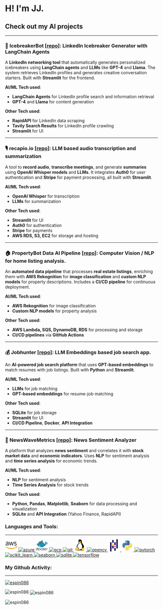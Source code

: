 # H! I'm JJ.


## Check out my AI projects 
---

### 💼 **IcebreakerBot** [[repo]([#](https://github.com/espin086/IcebreakerBot))]: LinkedIn Icebreaker Generator with LangChain Agents
A **LinkedIn networking tool** that automatically generates personalized icebreakers using **LangChain agents** and **LLMs** like **GPT-4** and **Llama**. The system retrieves LinkedIn profiles and generates creative conversation starters. Built with **Streamlit** for the frontend.

**AI/ML Tech used**:
- **LangChain Agents** for LinkedIn profile search and information retrieval
- **GPT-4** and **Llama** for content generation

**Other Tech used**:
- **RapidAPI** for LinkedIn data scraping
- **Tavily Search Results** for LinkedIn profile crawling
- **Streamlit** for UI
---

### 🎙️ **recapio.io** [[repo](https://github.com/AI-Solutions-Lab-LLC/recapio.io)]:  LLM based audio transcription and summarization  
A tool to **record audio**, **transcribe meetings**, and generate **summaries** using **OpenAI Whisper models** and **LLMs**. It integrates **Auth0** for user authentication and **Stripe** for payment processing, all built with **Streamlit**.

**AI/ML Tech used**:
- **OpenAI Whisper** for transcription
- **LLMs** for summarization

**Other Tech used**:
- **Streamlit** for UI
- **Auth0** for authentication
- **Stripe** for payments
- **AWS RDS, S3, EC2** for storage and hosting

---

### 🏠 **PropertyBot Data AI Pipeline** [[repo](https://github.com/propertybot/data-pipeline)]:  Computer Vision / NLP for home listing analysis.
An **automated data pipeline** that processes **real estate listings**, enriching them with **AWS Rekognition** for **image classification** and **custom NLP models** for property descriptions. Includes a **CI/CD pipeline** for continuous deployment.

**AI/ML Tech used**:
- **AWS Rekognition** for image classification
- **Custom NLP models** for property analysis

**Other Tech used**:
- **AWS Lambda, SQS, DynamoDB, RDS** for processing and storage
- **CI/CD pipelines** via **GitHub Actions**

---

### 💰 **Jobhunter** [[repo](https://github.com/espin086/GPT-Jobhunter)]:  LLM Embeddings based job search app.
An **AI-powered job search platform** that uses **GPT-based embeddings** to match resumes with job listings. Built with **Python** and **Streamlit**.

**AI/ML Tech used**:
- **LLMs** for job matching
- **GPT-based embeddings** for resume-job matching

**Other Tech used**:
- **SQLite** for job storage
- **Streamlit** for UI
- **CI/CD Pipeline**, **Docker**, **API Integration**

---

### 📰 **NewsWaveMetrics** [[repo](https://github.com/espin086/NewsWaveMetrics)]:  News Sentiment Analyzer
A platform that analyzes **news sentiment** and correlates it with **stock market data** and **economic indicators**. Uses **NLP** for sentiment analysis and **time series analysis** for economic trends.

**AI/ML Tech used**:
- **NLP** for sentiment analysis
- **Time Series Analysis** for stock trends

**Other Tech used**:
- **Python**, **Pandas**, **Matplotlib**, **Seaborn** for data processing and visualization
- **SQLite** and **API Integration** (Yahoo Finance, RapidAPI)


<h3 align="left">Languages and Tools:</h3>

---

<p align="left"> <a href="https://aws.amazon.com" target="_blank" rel="noreferrer"> <img src="https://raw.githubusercontent.com/devicons/devicon/master/icons/amazonwebservices/amazonwebservices-original-wordmark.svg" alt="aws" width="40" height="40"/> </a> <a href="https://azure.microsoft.com/en-in/" target="_blank" rel="noreferrer"> <img src="https://www.vectorlogo.zone/logos/microsoft_azure/microsoft_azure-icon.svg" alt="azure" width="40" height="40"/> </a> <a href="https://www.docker.com/" target="_blank" rel="noreferrer"> <img src="https://raw.githubusercontent.com/devicons/devicon/master/icons/docker/docker-original-wordmark.svg" alt="docker" width="40" height="40"/> </a> <a href="https://cloud.google.com" target="_blank" rel="noreferrer"> <img src="https://www.vectorlogo.zone/logos/google_cloud/google_cloud-icon.svg" alt="gcp" width="40" height="40"/> </a> <a href="https://git-scm.com/" target="_blank" rel="noreferrer"> <img src="https://www.vectorlogo.zone/logos/git-scm/git-scm-icon.svg" alt="git" width="40" height="40"/> </a> <a href="https://www.linux.org/" target="_blank" rel="noreferrer"> <img src="https://raw.githubusercontent.com/devicons/devicon/master/icons/linux/linux-original.svg" alt="linux" width="40" height="40"/> </a> <a href="https://opencv.org/" target="_blank" rel="noreferrer"> <img src="https://www.vectorlogo.zone/logos/opencv/opencv-icon.svg" alt="opencv" width="40" height="40"/> </a> <a href="https://pandas.pydata.org/" target="_blank" rel="noreferrer"> <img src="https://raw.githubusercontent.com/devicons/devicon/2ae2a900d2f041da66e950e4d48052658d850630/icons/pandas/pandas-original.svg" alt="pandas" width="40" height="40"/> </a> <a href="https://www.python.org" target="_blank" rel="noreferrer"> <img src="https://raw.githubusercontent.com/devicons/devicon/master/icons/python/python-original.svg" alt="python" width="40" height="40"/> </a> <a href="https://pytorch.org/" target="_blank" rel="noreferrer"> <img src="https://www.vectorlogo.zone/logos/pytorch/pytorch-icon.svg" alt="pytorch" width="40" height="40"/> </a> <a href="https://scikit-learn.org/" target="_blank" rel="noreferrer"> <img src="https://upload.wikimedia.org/wikipedia/commons/0/05/Scikit_learn_logo_small.svg" alt="scikit_learn" width="40" height="40"/> </a> <a href="https://seaborn.pydata.org/" target="_blank" rel="noreferrer"> <img src="https://seaborn.pydata.org/_images/logo-mark-lightbg.svg" alt="seaborn" width="40" height="40"/> </a> <a href="https://www.sqlite.org/" target="_blank" rel="noreferrer"> <img src="https://www.vectorlogo.zone/logos/sqlite/sqlite-icon.svg" alt="sqlite" width="40" height="40"/> </a> <a href="https://www.tensorflow.org" target="_blank" rel="noreferrer"> <img src="https://www.vectorlogo.zone/logos/tensorflow/tensorflow-icon.svg" alt="tensorflow" width="40" height="40"/> </a> </p>



<h3 align="left">My Github Activity:</h3>

---

<p align="left"> <a href="https://github.com/ryo-ma/github-profile-trophy"><img src="https://github-profile-trophy.vercel.app/?username=espin086" alt="espin086" /></a> </p>

<p align="left">
</p>



<p><img align="left" src="https://github-readme-stats.vercel.app/api/top-langs?username=espin086&show_icons=true&locale=en&layout=compact" alt="espin086" /></p>

<p>&nbsp;<img align="center" src="https://github-readme-stats.vercel.app/api?username=espin086&show_icons=true&locale=en" alt="espin086" /></p>

<p><img align="center" src="https://github-readme-streak-stats.herokuapp.com/?user=espin086&" alt="espin086" /></p>
